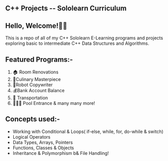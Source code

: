 ## C++ Projects -- Sololearn Curriculum

## Hello, Welcome!👋🏾
This is a repo of all of my C++ Sololearn E-Learning programs and projects exploring basic to intermediate C++ Data Structures and Algorithms.

## Featured Programs:-

1. 🏠 Room Renovations
2. 🍴Culinary Masterpiece
3. 🤖Robot Copywriter
4. 💰Bank Account Balance
5. 🚎 Transportation 
6.  🏄🏾‍♂️ Pool Entrance & many many more!




## Concepts used:-

- Working with Conditional & Loops( if-else, while, for, do-while & switch)
- Logical Operators
- Data Types, Arrays, Pointers
- Functions, Classes & Objects
- Inheritance & Polymorphism b& File Handling!

